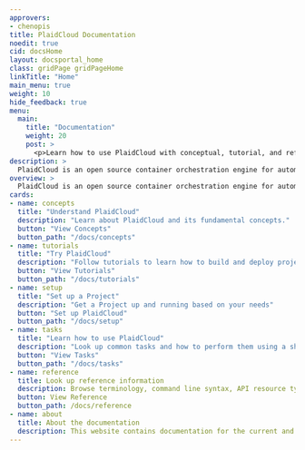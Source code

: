 ```yaml
---
approvers:
- chenopis
title: PlaidCloud Documentation
noedit: true
cid: docsHome
layout: docsportal_home
class: gridPage gridPageHome
linkTitle: "Home"
main_menu: true
weight: 10
hide_feedback: true
menu:
  main:
    title: "Documentation"
    weight: 20
    post: >
      <p>Learn how to use PlaidCloud with conceptual, tutorial, and reference documentation. You can even <a href="/editdocs/" data-auto-burger-exclude data-proofer-ignore>help contribute to the docs</a>!</p>
description: >
  PlaidCloud is an open source container orchestration engine for automating deployment, scaling, and management of containerized applications. The open source project is hosted by the Cloud Native Computing Foundation.
overview: >
  PlaidCloud is an open source container orchestration engine for automating deployment, scaling, and management of containerized applications. The open source project is hosted by the Cloud Native Computing Foundation (<a href="https://www.cncf.io/about">CNCF</a>).
cards:
- name: concepts
  title: "Understand PlaidCloud"
  description: "Learn about PlaidCloud and its fundamental concepts."
  button: "View Concepts"
  button_path: "/docs/concepts"
- name: tutorials
  title: "Try PlaidCloud"
  description: "Follow tutorials to learn how to build and deploy projects with PlaidCloud."
  button: "View Tutorials"
  button_path: "/docs/tutorials"
- name: setup
  title: "Set up a Project"
  description: "Get a Project up and running based on your needs"
  button: "Set up PlaidCloud"
  button_path: "/docs/setup"
- name: tasks
  title: "Learn how to use PlaidCloud"
  description: "Look up common tasks and how to perform them using a short sequence of steps."
  button: "View Tasks"
  button_path: "/docs/tasks"
- name: reference
  title: Look up reference information
  description: Browse terminology, command line syntax, API resource types, and setup tool documentation.
  button: View Reference
  button_path: /docs/reference
- name: about
  title: About the documentation
  description: This website contains documentation for the current and previous 4 versions of PlaidCloud.
---
```

